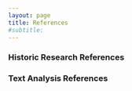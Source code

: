 ```yaml
---
layout: page
title: References
#subtitle: 
---
```


### Historic Research References

### Text Analysis References

